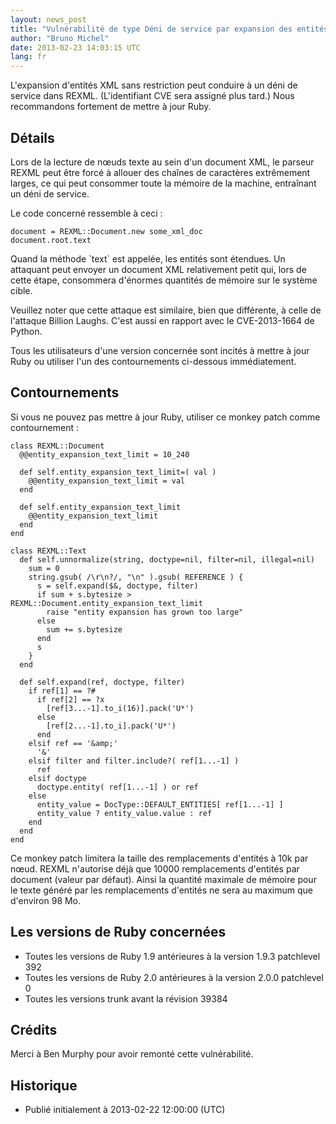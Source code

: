 ```yaml
---
layout: news_post
title: "Vulnérabilité de type Déni de service par expansion des entités dans REXML (bombe XML)"
author: "Bruno Michel"
date: 2013-02-23 14:03:15 UTC
lang: fr
---
```


L\'expansion d\'entités XML sans restriction peut conduire à un déni de
service dans REXML. (L\'identifiant CVE sera assigné plus tard.) Nous
recommandons fortement de mettre à jour Ruby.

## Détails

Lors de la lecture de nœuds texte au sein d\'un document XML, le parseur
REXML peut être forcé à allouer des chaînes de caractères extrêmement
larges, ce qui peut consommer toute la mémoire de la machine, entraînant
un déni de service.

Le code concerné ressemble à ceci :

    document = REXML::Document.new some_xml_doc
    document.root.text

Quand la méthode \`text\` est appelée, les entités sont étendues. Un
attaquant peut envoyer un document XML relativement petit qui, lors de
cette étape, consommera d\'énormes quantités de mémoire sur le système
cible.

Veuillez noter que cette attaque est similaire, bien que différente, à
celle de l\'attaque Billion Laughs. C\'est aussi en rapport avec le
CVE-2013-1664 de Python.

Tous les utilisateurs d\'une version concernée sont incités à mettre à
jour Ruby ou utiliser l\'un des contournements ci-dessous immédiatement.

## Contournements

Si vous ne pouvez pas mettre à jour Ruby, utiliser ce monkey patch comme
contournement :

    class REXML::Document
      @@entity_expansion_text_limit = 10_240

      def self.entity_expansion_text_limit=( val )
        @@entity_expansion_text_limit = val
      end

      def self.entity_expansion_text_limit
        @@entity_expansion_text_limit
      end
    end

    class REXML::Text
      def self.unnormalize(string, doctype=nil, filter=nil, illegal=nil)
        sum = 0
        string.gsub( /\r\n?/, "\n" ).gsub( REFERENCE ) {
          s = self.expand($&, doctype, filter)
          if sum + s.bytesize > REXML::Document.entity_expansion_text_limit
            raise "entity expansion has grown too large"
          else
            sum += s.bytesize
          end
          s
        }
      end

      def self.expand(ref, doctype, filter)
        if ref[1] == ?#
          if ref[2] == ?x
            [ref[3...-1].to_i(16)].pack('U*')
          else
            [ref[2...-1].to_i].pack('U*')
          end
        elsif ref == '&amp;'
          '&'
        elsif filter and filter.include?( ref[1...-1] )
          ref
        elsif doctype
          doctype.entity( ref[1...-1] ) or ref
        else
          entity_value = DocType::DEFAULT_ENTITIES[ ref[1...-1] ]
          entity_value ? entity_value.value : ref
        end
      end
    end

Ce monkey patch limitera la taille des remplacements d\'entités à 10k
par nœud. REXML n\'autorise déjà que 10000 remplacements d\'entités par
document (valeur par défaut). Ainsi la quantité maximale de mémoire pour
le texte généré par les remplacements d\'entités ne sera au maximum que
d\'environ 98 Mo.

## Les versions de Ruby concernées

* Toutes les versions de Ruby 1.9 antérieures à la version 1.9.3
  patchlevel 392
* Toutes les versions de Ruby 2.0 antérieures à la version 2.0.0
  patchlevel 0
* Toutes les versions trunk avant la révision 39384

## Crédits

Merci à Ben Murphy pour avoir remonté cette vulnérabilité.

## Historique

* Publié initialement à 2013-02-22 12:00:00 (UTC)

